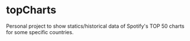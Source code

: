# topCharts

Personal project to show statics/historical data of Spotify's TOP 50 charts for some specific countries.
